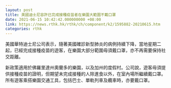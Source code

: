 ```yaml
---
layout: post
title: 美國迪士尼容許已完成接種疫苗者在樂園大範圍不戴口罩
date: 2021-06-15 10:42:42.000000000 +08:00
link: https://news.rthk.hk/rthk/ch/component/k2/1595882-20210615.htm
categories: rthk
---
```


美國華特迪士尼公司表示，隨著美國確診新型肺炎的病例持續下降，當地星期二起，已經完成接種疫苗的遊客，在樂園大部分範圍毋須戴口罩，亦不再需要保持社交距離。

新政策適用於佛羅里達州奧蘭多的樂園，以及加州的度假村。公司說，遊客毋須提供接種疫苗的證明，但期望未完成接種的人除進食以外，在室內場所繼續戴口罩。所有遊客乘搭樂園交通工具，包括巴士、單軌列車及纜車時，亦要戴口罩。
